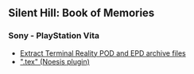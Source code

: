## Silent Hill: Book of Memories

### Sony - PlayStation Vita

* [Extract Terminal Reality POD and EPD archive files](https://github.com/ghoost82/podextract)
* [".tex" (Noesis plugin)](https://zenhax.com/viewtopic.php?t=4346)
